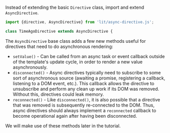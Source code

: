 Instead of extending the basic `Directive` class, import and extend
`AsyncDirective`.

```ts
import {directive, AsyncDirective} from 'lit/async-directive.js';

class TimeAgoDirective extends AsyncDirective {
```

The `AsyncDirective` base class adds a few new methods useful for directives
that need to do asynchronous rendering:
* `setValue()` - Can be called from an async task or event callback
  outside of the template's update cycle, in order to render a new value
  asynchronously.
* `disconnected()` - Async directives typically need to subscribe to some sort
  of asynchronous source (awaiting a promise, registering a callback, listening
  to a DOM event, etc.). This callback allows the directive to unsubscribe and
  perform any clean up work if its DOM was removed. Without this, directives
  could leak memory.
* `reconnected()` - Like `disconnected()`, it is also possible that a directive
  that was removed is subsequently re-connected to the DOM. Thus, async
  directives should always implement a `reconnected` callback to become
  operational again after having been disconnected.

We will make use of these methods later in the tutorial.
